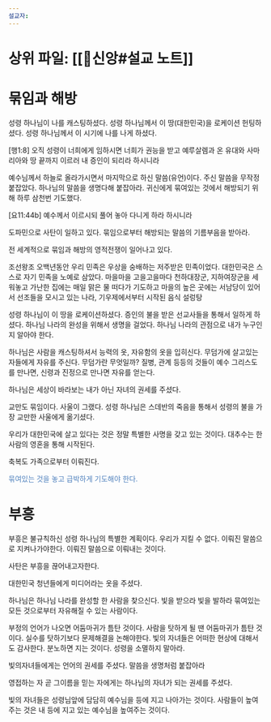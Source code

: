 ```yaml
---
설교자: 
---
```

# 상위 파일: [[🧭신앙#설교 노트]]

# 묶임과 해방
성령 하나님이 나를 캐스팅하셨다.
성령 하나님께서 이 땅(대한민국)을 로케이션 헌팅하셨다.
성령 하나님께서 이 시기에 나를 나게 하셨다.

[행1:8] 오직 성령이 너희에게 임하시면 너희가 권능을 받고 예루살렘과 온 유대와 사마리아와 땅 끝까지 이르러 내 증인이 되리라 하시니라

예수님께서 하늘로 올라가시면서 마지막으로 하신 말씀(유언)이다.
주신 말씀을 무작정 붙잡았다.
하나님의 말씀을 생명다해 붙잡아라.
귀신에게 묶여있는 것에서 해방되기 위해 하루 삼천번 기도했다.

[요11:44b] 예수께서 이르시되 풀어 놓아 다니게 하라 하시니라

도파민으로 사탄이 일하고 있다.
묶임으로부터 해방되는 말씀의 기름부음을 받아라.

전 세계적으로 묶임과 해방의 영적전쟁이 일어나고 있다.

조선왕조 오백년동안 우리 민족은 우상을 숭배하는  저주받은 민족이었다.
대한민국은 스스로 자기 민족을 노예로 삼았다.
마을마을 고을고을마다 천하대장군, 지하여장군을 세워놓고 가난한 집에는 매일 맑은 물 떠다가 기도하고 마을의 높은 곳에는 서남당이 있어서 선조들을 모시고 있는 나라, 기우제에서부터 시작된 음식 설렁탕

성령 하나님이 이 땅을 로케이션하셨다.
증인의 불을 받은 선교사들을 통해서 일하게 하셨다.
하나님 나라의 완성을 위해서 생명을 걸었다.
하나님 나라의 관점으로 내가 누구인지 알아야 한다.

하나님은 사람을 캐스팅하셔서 능력의 옷, 자유함의 옷을 입히신다.
무덤가에 살고있는 자들에게 자유를 주신다.
무덤가란 무엇일까? 질병, 관계 등등의 것들이 예수 그리스도를 만나면, 신령과 진정으로 만나면 자유를 얻는다.

하나님은 세상이 바라보는 내가 아닌 자녀의 권세를 주셨다.

교만도 묶임이다.
사울이 그랬다.
성령 하나님은 스데반의 죽음을 통해서 성령의 불을 가장 교만한 사울에게 옮기셨다.

우리가 대한민국에 살고 있다는 것은 정말 특별한 사명을 갖고 있는 것이다.
대추수는 한 사람의 영혼을 통해 시작된다.

축복도 가족으로부터 이뤄진다.

<font color="#4f81bd">묶여있는 것을 놓고 급박하게 기도해야 한다.</font>

# 부흥
부흥은 불규칙하신 성령 하나님의 특별한 계획이다.
우리가 지킬 수 없다. 이뤄진 말씀으로 지켜나가야한다.
이뤄진 말씀으로 이뤄내는 것이다.

사탄은 부흥을 끊어내고자한다.

대한민국 청년들에게 미디어라는 옷을 주셨다.

하나님은 하나님 나라를 완성할 한 사람을 찾으신다.
빛을 받으라 빛을 발하라
묶여있는 모든 것으로부터 자유해질 수 있는 사람이다.

부정의 언어가 나오면 어둠마귀가 틈탄 것이다.
사람을 탓하게 될 땐 어둠마귀가 틈탄 것이다.
실수를 탓하기보다 문제해결을 논해야한다.
빛의 자녀들은 어떠한 현상에 대해서도 감사한다.
분노하면 지는 것이다. 성령을 소멸하지 말아라.

빛의자녀들에게는 언어의 권세를 주셨다.
말씀을 생명처럼 붙잡아라

영접하는 자 곧 그이름을 믿는 자에게는 하나님의 자녀가 되는 권세를 주셨다.

빛의 자녀들은 성령님앞에 담담히 예수님을 등에 지고 나아가는 것이다.
사람들이 높여주는 것은 내 등에 지고 있는 예수님을 높여주는 것이다.
